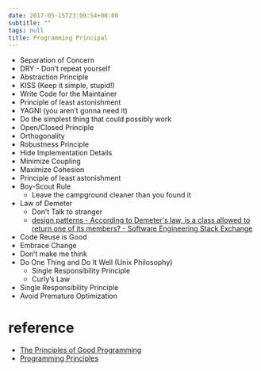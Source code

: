 ```yaml
---
date: 2017-05-15T23:09:54+08:00
subtitle: ""
tags: null
title: Programming Principal
---
```


- Separation of Concern
- DRY - Don’t repeat yourself
- Abstraction Principle
- KISS (Keep it simple, stupid!)
- Write Code for the Maintainer
- Principle of least astonishment
- YAGNI (you aren’t gonna need it)
- Do the simplest thing that could possibly work
- Open/Closed Principle
- Orthogonality
- Robustness Principle
- Hide Implementation Details
- Minimize Coupling
- Maximize Cohesion
- Principle of least astonishment
- Boy-Scout Rule
	- Leave the campground cleaner than you found it
- Law of Demeter
	- Don’t Talk to stranger
	- [design patterns - According to Demeter's law, is a class allowed to return one of its members? - Software Engineering Stack Exchange](http://softwareengineering.stackexchange.com/questions/322622/according-to-demeters-law-is-a-class-allowed-to-return-one-of-its-members)
- Code Reuse is Good
- Embrace Change
- Don’t make me think
- Do One Thing and Do It Well  (Unix Philosophy)
	- Single Responsibility Principle
	- Curly’s Law
- Single Responsibility Principle
- Avoid Premature Optimization

# reference
- [The Principles of Good Programming](http://www.artima.com/weblogs/viewpost.jsp?thread=331531)
- [Programming Principles](https://webpro.github.io/programming-principles/)
